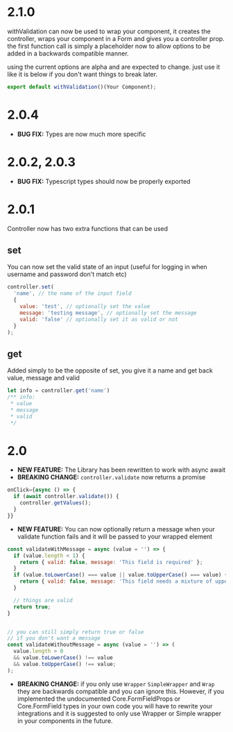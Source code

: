 # 2.1.0
withValidation can now be used to wrap your component, it creates the controller, wraps your component in a Form and gives you a controller prop.  the first function call is simply a placeholder now to allow options to be added in a backwards compatible manner.

using the current options are alpha and are expected to change.
just use it like it is below if you don't want things to break later.
```js
export default withValidation()(Your Component);
```

# 2.0.4
* __BUG FIX:__ Types are now much more specific

# 2.0.2, 2.0.3
* __BUG FIX:__ Typescript types should now be properly exported

# 2.0.1
Controller now has two extra functions that can be used

## set
You can now set the valid state of an input (useful for logging in when username and password don't match etc)
```js
controller.set(
  'name', // the name of the input field
  {
    value: 'test', // optionally set the value
    message: 'testing message', // optionally set the message
    valid: 'false' // optionally set it as valid or not
  }
);
```
## get
Added simply to be the opposite of set, you give it a name and get back value, message and valid
```ts
let info = controller.get('name')
/** info:
 * value
 * message
 * valid
 */
```

# 2.0
* __NEW FEATURE:__ The Library has been rewritten to work with async await
* __BREAKING CHANGE:__ `controller.validate` now returns a promise
```js
onClick={async () => {
  if (await controller.validate()) {
    controller.getValues();
  }
}}
```
* __NEW FEATURE:__ You can now optionally return a message when your validate function fails and it will be passed to your wrapped element
```js
const validateWithMessage = async (value = '') => {
  if (value.length < 1) {
    return { valid: false, message: 'This field is required' };
  }
  if (value.toLowerCase() === value || value.toUpperCase() === value) {
    return { valid: false, message: 'This field needs a mixture of uppercase and lowercase letters' };
  }

  // things are valid
  return true;
}


// you can still simply return true or false
// if you don't want a message
const validateWithoutMessage = async (value = '') => (
  value.length > 0
  && value.toLowerCase() !== value
  && value.toUpperCase() !== value;
);
```
* __BREAKING CHANGE:__ if you only use `Wrapper` `SimpleWrapper` and `Wrap` they are backwards compatible and you can ignore this. However, if you implemented the undocumented Core.FormFieldProps or Core.FormField types in your own code you will have to rewrite your integrations and it is suggested to only use Wrapper or Simple wrapper in your components in the future.